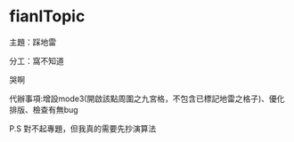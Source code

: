 # fianlTopic

主題：踩地雷

分工：窩不知道

哭啊


代辦事項:增設mode3(開啟該點周圍之九宮格，不包含已標記地雷之格子)、優化排版、檢查有無bug

P.S 對不起專題，但我真的需要先抄演算法
